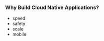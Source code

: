 <!-- .element: class="toc" -->

### Why Build Cloud Native Applications?

* speed
* safety
* scale
* mobile <!-- .element: class="current-item" -->

<i class="fa fa-cloud fa-lg"></i>
